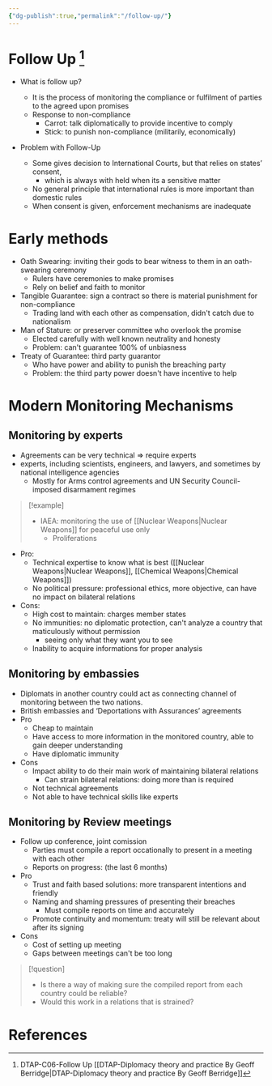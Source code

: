 ```yaml
---
{"dg-publish":true,"permalink":"/follow-up/"}
---
```


# Follow Up [^1]
- What is follow up?
	- It is the process of monitoring the compliance or fulfilment of parties to the agreed upon promises
	- Response to non-compliance
		- Carrot: talk diplomatically to provide incentive to comply
		- Stick: to punish non-compliance (militarily, economically)
		
- Problem with Follow-Up
    - Some gives decision to International Courts, but that relies on states’ consent,
        - which is always with held when its a sensitive matter
    - No general principle that international rules is more important than domestic rules
    - When consent is given, enforcement mechanisms are inadequate

# Early methods
- Oath Swearing: inviting their gods to bear witness to them in an oath-swearing ceremony
	- Rulers have ceremonies to make promises
	- Rely on belief and faith to monitor
- Tangible Guarantee: sign a contract so there is material punishment for non-compliance
	- Trading land with each other as compensation, didn't catch due to nationalism
- Man of Stature: or preserver committee who overlook the promise
	- Elected carefully with well known neutrality and honesty
	- Problem: can't guarantee 100% of unbiasness
- Treaty of Guarantee: third party guarantor
	- Who have power and ability to punish the breaching party
	- Problem: the third party power doesn't have incentive to help
# Modern Monitoring Mechanisms

## Monitoring by experts

- Agreements can be very technical => require experts
- experts, including scientists, engineers, and lawyers, and sometimes by national intelligence agencies
    - Mostly for Arms control agreements and UN Security Council-imposed disarmament regimes
>[!example]
>- IAEA: monitoring the use of [[Nuclear Weapons\|Nuclear Weapons]] for peaceful use only
>	- Proliferations
- Pro:
	- Technical expertise to know what is best ([[Nuclear Weapons\|Nuclear Weapons]], [[Chemical Weapons\|Chemical Weapons]])
	- No political pressure: professional ethics, more objective, can have no impact on bilateral relations
- Cons:
	- High cost to maintain: charges member states
	- No immunities: no diplomatic protection, can't analyze a country that maticulously without permission
		- seeing only what they want you to see
	- Inability to acquire informations for proper analysis

## Monitoring by embassies

- Diplomats in another country could act as connecting channel of monitoring between the two nations.
- British embassies and ‘Deportations with Assurances’ agreements
- Pro
	- Cheap to maintain
	- Have access to more information in the monitored country, able to gain deeper understanding
	- Have diplomatic immunity
- Cons
	- Impact ability to do their main work of maintaining bilateral relations
		- Can strain bilateral relations: doing more than is required 
	- Not technical agreements
	- Not able to have technical skills like experts

## Monitoring by Review meetings

- Follow up conference, joint comission
	- Parties must compile a report occationally to present in a meeting with each other
	- Reports on progress: (the last 6 months)
- Pro
	- Trust and faith based solutions: more transparent intentions and friendly
	- Naming and shaming pressures of presenting their breaches
		- Must compile reports on time and accurately
	- Promote continuity and momentum: treaty will still be relevant about after its signing
- Cons
	- Cost of setting up meeting
	- Gaps between meetings can't be too long
>[!question]
>- Is there a way of making sure the compiled report from each country could be reliable?
>- Would this work in a relations that is strained?


# References

[^1]:  DTAP-C06-Follow Up [[DTAP-Diplomacy theory and practice By Geoff Berridge\|DTAP-Diplomacy theory and practice By Geoff Berridge]]